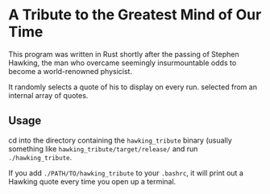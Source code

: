 # A Tribute to the Greatest Mind of Our Time

This program was written in Rust shortly after the passing of 
Stephen Hawking, the man who overcame seemingly insurmountable
odds to become a world-renowned physicist.

It randomly selects a quote of his to display on every run. selected from an internal array of quotes.

## Usage

cd into the directory containing the `hawking_tribute` binary (usually something like `hawking_tribute/target/release/` and run `./hawking_tribute`.

If you add `./PATH/TO/hawking_tribute` to your `.bashrc`, it will print out a Hawking quote every time you open up a terminal.
